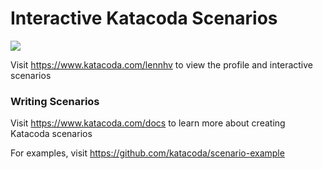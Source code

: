 # Interactive Katacoda Scenarios

[![](http://shields.katacoda.com/katacoda/lennhv/count.svg)](https://www.katacoda.com/lennhv "Get your profile on Katacoda.com")

Visit https://www.katacoda.com/lennhv to view the profile and interactive scenarios

### Writing Scenarios
Visit https://www.katacoda.com/docs to learn more about creating Katacoda scenarios

For examples, visit https://github.com/katacoda/scenario-example
